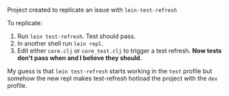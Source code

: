 Project created to replicate an issue with `lein-test-refresh`

To replicate:

1. Run `lein test-refresh`. Test should pass.
2. In another shell run `lein repl`.
3. Edit either `core.clj` or `core_test.clj` to trigger a test refresh. **Now tests don't pass when and I believe they should**.

My guess is that `lein test-refresh` starts working in the `test` profile but somehow the new repl makes test-refresh hotload the project with the `dev` profile.
